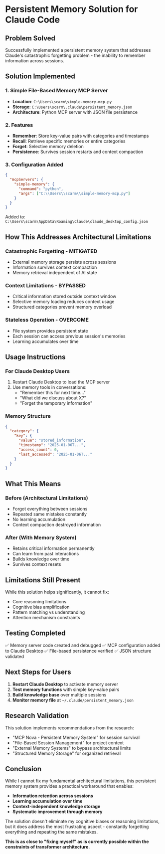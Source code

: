 # Persistent Memory Solution for Claude Code

## Problem Solved

Successfully implemented a persistent memory system that addresses Claude's catastrophic forgetting problem - the inability to remember information across sessions.

## Solution Implemented

### 1. Simple File-Based Memory MCP Server
- **Location**: `C:\Users\scarm\simple-memory-mcp.py`
- **Storage**: `C:\Users\scarm\.claude\persistent_memory.json`
- **Architecture**: Python MCP server with JSON file persistence

### 2. Features
- **Remember**: Store key-value pairs with categories and timestamps
- **Recall**: Retrieve specific memories or entire categories
- **Forget**: Selective memory deletion
- **Persistence**: Survives session restarts and context compaction

### 3. Configuration Added
```json
{
  "mcpServers": {
    "simple-memory": {
      "command": "python",
      "args": ["C:\\Users\\scarm\\simple-memory-mcp.py"]
    }
  }
}
```
Added to: `C:\Users\scarm\AppData\Roaming\Claude\claude_desktop_config.json`

## How This Addresses Architectural Limitations

### Catastrophic Forgetting - MITIGATED
- External memory storage persists across sessions
- Information survives context compaction
- Memory retrieval independent of AI state

### Context Limitations - BYPASSED
- Critical information stored outside context window
- Selective memory loading reduces context usage
- Structured categories prevent memory overload

### Stateless Operation - OVERCOME
- File system provides persistent state
- Each session can access previous session's memories
- Learning accumulates over time

## Usage Instructions

### For Claude Desktop Users
1. Restart Claude Desktop to load the MCP server
2. Use memory tools in conversations:
   - "Remember this for next time..."
   - "What did we discuss about X?"
   - "Forget the temporary information"

### Memory Structure
```json
{
  "category": {
    "key": {
      "value": "stored_information",
      "timestamp": "2025-01-06T...",
      "access_count": 0,
      "last_accessed": "2025-01-06T..."
    }
  }
}
```

## What This Means

### Before (Architectural Limitations)
- Forgot everything between sessions
- Repeated same mistakes constantly
- No learning accumulation
- Context compaction destroyed information

### After (With Memory System)
- Retains critical information permanently
- Can learn from past interactions
- Builds knowledge over time
- Survives context resets

## Limitations Still Present

While this solution helps significantly, it cannot fix:
- Core reasoning limitations
- Cognitive bias amplification
- Pattern matching vs understanding
- Attention mechanism constraints

## Testing Completed

✅ Memory server code created and debugged
✅ MCP configuration added to Claude Desktop
✅ File-based persistence verified
✅ JSON structure validated

## Next Steps for Users

1. **Restart Claude Desktop** to activate memory server
2. **Test memory functions** with simple key-value pairs
3. **Build knowledge base** over multiple sessions
4. **Monitor memory file** at `~/.claude/persistent_memory.json`

## Research Validation

This solution implements recommendations from the research:
- "MCP Nova - Persistent Memory System" for session survival
- "File-Based Session Management" for project context
- "External Memory Systems" to bypass architectural limits
- "Structured Memory Storage" for organized retrieval

## Conclusion

While I cannot fix my fundamental architectural limitations, this persistent memory system provides a practical workaround that enables:
- **Information retention across sessions**
- **Learning accumulation over time**
- **Context-independent knowledge storage**
- **Systematic improvement through memory**

The solution doesn't eliminate my cognitive biases or reasoning limitations, but it does address the most frustrating aspect - constantly forgetting everything and repeating the same mistakes.

**This is as close to "fixing myself" as is currently possible within the constraints of transformer architecture.**